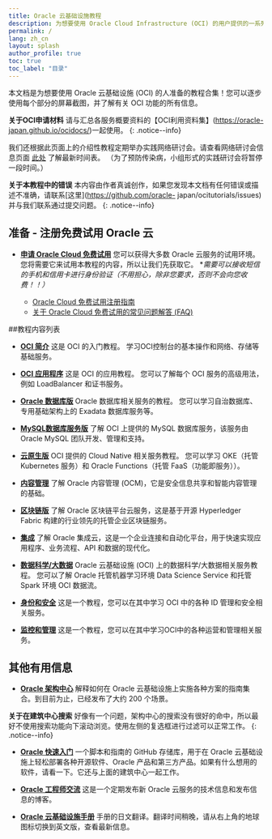 ```yaml
---
title: Oracle 云基础设施教程
description: 为想要使用 Oracle Cloud Infrastructure (OCI) 的用户提供的一系列教程。 因此，即使是初学者也可以继续，您可以通过屏幕截图了解 OCI。
permalink: /
lang: zh_cn
layout: splash
author_profile: true
toc: true
toc_label: "目录"
---
```


本文档是为想要使用 Oracle 云基础设施 (OCI) 的人准备的教程合集！您可以逐步使用每个部分的屏幕截图，并了解有关 OCI 功能的所有信息。

**关于OCI申请材料**
请与汇总各服务概要资料的【OCI利用资料集】(https://oracle-japan.github.io/ocidocs/)一起使用。
{: .notice--info}

我们还根据此页面上的介绍性教程定期举办实践网络研讨会。请查看网络研讨会信息页面 [此处](https://go.oracle.com/LP=93447?elqCampaignId=248187#xd_co_f=OTIyMTZlYzQtNGMxMi00YzY2LTg1ZTQtNTVkMGJkOTUwMGY0~) 了解最新时间表。 （为了预防传染病，小组形式的实践研讨会将暂停一段时间。）

**关于本教程中的错误**
本内容由作者真诚创作，如果您发现本文档有任何错误或描述不准确，请联系[这里](https://github.com/oracle- japan/ocitutorials/issues) 并与我们联系通过提交问题。
{: .notice--info}

## 准备 - 注册免费试用 Oracle 云
- **[申请 Oracle Cloud 免费试用](https://cloud.oracle.com/en_US/tryit)**
  您可以获得大多数 Oracle 云服务的试用环境。您将需要它来试用本教程的内容，所以让我们先获取它。
  **需要可以接收短信的手机和信用卡进行身份验证（不用担心，除非您要求，否则不会向您收费！！）*

  - [Oracle Cloud 免费试用注册指南](https://faq.oracle.co.jp/app/answers/detail/a_id/6492)
  - [关于 Oracle Cloud 免费试用的常见问题解答 (FAQ)](https://www.oracle.com/jp/cloud/free/faq/)

##教程内容列表

- **[OCI 简介](/ocitutorials/beginners/)**
这是 OCI 的入门教程。
学习OCI控制台的基本操作和网络、存储等基础服务。

- **[OCI 应用程序](/ocitutorials/intermediate/)**
这是 OCI 的应用教程。
您可以了解每个 OCI 服务的高级用法，例如 LoadBalancer 和证书服务。​​​​

- **[Oracle 数据库版](/ocitutorials/database/)**
Oracle 数据库相关服务的教程。
您可以学习自治数据库、专用基础架构上的 Exadata 数据库服务等。

- **[MySQL数据库服务版](/ocitutorials/mysql/)**
了解 OCI 上提供的 MySQL 数据库服务，该服务由 Oracle MySQL 团队开发、管理和支持。

- **[云原生版](/ocitutorials/cloud-native/)**
OCI 提供的 Cloud Native 相关服务教程。
您可以学习 OKE（托管 Kubernetes 服务）和 Oracle Functions（托管 FaaS（功能即服务））。

- **[内容管理](/ocitutorials/content-management/)**
了解 Oracle 内容管理 (OCM)，它是安全信息共享和智能内容管理的基础。

- **[区块链版](/ocitutorials/blockchain/)**
了解 Oracle 区块链平台云服务，这是基于开源 Hyperledger Fabric 构建的行业领先的托管企业区块链服务。

- **[集成](/ocitutorials/integration/)**
了解 Oracle 集成云，这是一个企业连接和自动化平台，用于快速实现应用程序、业务流程、API 和数据的现代化。

- **[数据科学/大数据](/ocitutorials/datascience/)**
Oracle 云基础设施 (OCI) 上的数据科学/大数据相关服务教程。
您可以了解 Oracle 托管机器学习环境 Data Science Service 和托管 Spark 环境 OCI 数据流。

- **[身份和安全](/ocitutorials/id-security/)**
这是一个教程，您可以在其中学习 OCI 中的各种 ID 管理和安全相关服务。

- **[监控和管理](/ocitutorials/management/)**
这是一个教程，您可以在其中学习OCI中的各种运营和管理相关服务。

## 其他有用信息

- **[Oracle 架构中心](https://docs.oracle.com/solutions/?lang=en)**
解释如何在 Oracle 云基础设施上实施各种方案的指南集合。到目前为止，已经发布了大约 200 个场景。

**关于在建筑中心搜索**
好像有一个问题，架构中心的搜索没有很好的命中，所以最好不使用搜索功能向下滚动浏览。使用左侧的复选框进行过滤可以正常工作。
{: .notice--info}

- **[Oracle 快速入门](https://github.com/oracle-quickstart)**
一个脚本和指南的 GitHub 存储库，用于在 Oracle 云基础设施上轻松部署各种开源软件、Oracle 产品和第三方产品。如果有什么想用的软件，请看一下。它还与上面的建筑中心一起工作。

- **[Oracle 工程师交流](https://blogs.oracle.com/oracle4engineer/)**
这是一个定期发布新 Oracle 云服务的技术信息和发布信息的博客。

- **[Oracle 云基础设施手册](https://docs.cloud.oracle.com/ja-jp/iaas/Content/home.htm)**
手册的日文翻译。翻译时间稍晚，请从右上角的地球图标切换到英文版，查看最新信息。
